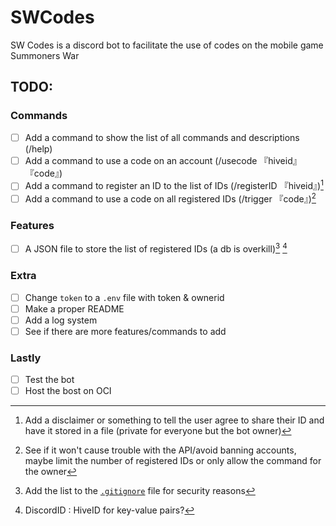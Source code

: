 # SWCodes
SW Codes is a discord bot to facilitate the use of codes on the mobile game Summoners War


## TODO:
### Commands
- [ ] Add a command to show the list of all commands and descriptions (/help)
- [ ] Add a command to use a code on an account (/usecode 『hiveid』 『code』)
- [ ] Add a command to register an ID to the list of IDs (/registerID 『hiveid』)[^1]
- [ ] Add a command to use a code on all registered IDs (/trigger 『code』)[^2]

### Features
- [ ] A JSON file to store the list of registered IDs (a db is overkill)[^3] [^4]

### Extra
- [ ] Change `token` to a `.env` file with token & ownerid
- [ ] Make a proper README
- [ ] Add a log system
- [ ] See if there are more features/commands to add

### Lastly
- [ ] Test the bot
- [ ] Host the bost on OCI

[^1]: Add a disclaimer or something to tell the user agree to share their ID and have it stored in a file (private for everyone but the bot owner)
[^2]: See if it won't cause trouble with the API/avoid banning accounts, maybe limit the number of registered IDs or only allow the command for the owner 
[^3]: Add the list to the [`.gitignore`](./.gitignore) file for security reasons
[^4]: DiscordID : HiveID for key-value pairs? 